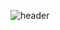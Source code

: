![header](https://capsule-render.vercel.app/api?type=waving&color=random&height=300&section=header&text=SooAhKim&fontSize=90)
